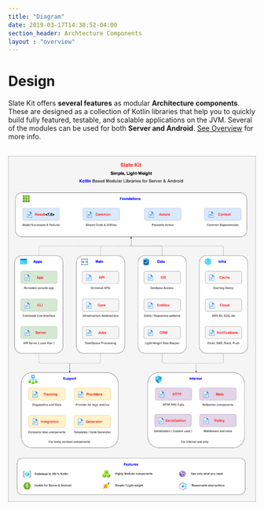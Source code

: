 ```yaml
---
title: "Diagram"
date: 2019-03-17T14:30:52-04:00
section_header: Archtecture Components
layout : "overview"
---
```


# Design
Slate Kit offers <strong>several features</strong> as modular <strong>Architecture components</strong>. These are designed as a collection of Kotlin libraries that help you to quickly build fully featured, testable, 
and scalable applications on the JVM. Several of the modules can be used for both **Server and Android**. 
<a href="arch/overview">See Overview</a> for more info.
<br/><br/>

<img src="assets/app/media/arch/slatekit-overview.png" class="rounded mx-auto d-block img-fluid" />




